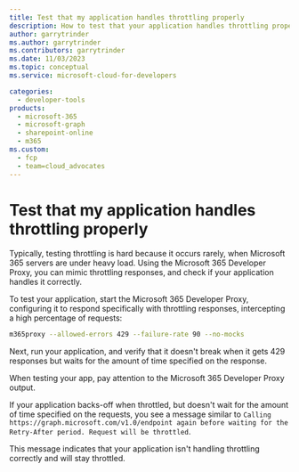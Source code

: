 ```yaml
---
title: Test that my application handles throttling properly
description: How to test that your application handles throttling properly
author: garrytrinder
ms.author: garrytrinder
ms.contributors: garrytrinder
ms.date: 11/03/2023
ms.topic: conceptual
ms.service: microsoft-cloud-for-developers

categories:
  - developer-tools
products:
  - microsoft-365
  - microsoft-graph
  - sharepoint-online
  - m365
ms.custom:
  - fcp
  - team=cloud_advocates
---
```


# Test that my application handles throttling properly

Typically, testing throttling is hard because it occurs rarely, when Microsoft 365 servers are under heavy load. Using the Microsoft 365 Developer Proxy, you can mimic throttling responses, and check if your application handles it correctly.

To test your application, start the Microsoft 365 Developer Proxy, configuring it to respond specifically with throttling responses, intercepting a high percentage of requests:

```sh
m365proxy --allowed-errors 429 --failure-rate 90 --no-mocks
```

Next, run your application, and verify that it doesn't break when it gets 429 responses but waits for the amount of time specified on the response.

When testing your app, pay attention to the Microsoft 365 Developer Proxy output.

If your application backs-off when throttled, but doesn't wait for the amount of time specified on the requests, you see a message similar to `Calling https://graph.microsoft.com/v1.0/endpoint again before waiting for the Retry-After period. Request will be throttled`.

This message indicates that your application isn't handling throttling correctly and will stay throttled.
